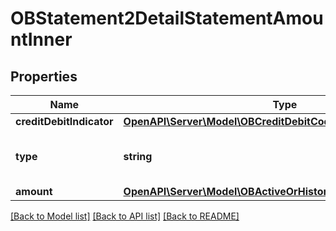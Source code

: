 # OBStatement2DetailStatementAmountInner

## Properties
Name | Type | Description | Notes
------------ | ------------- | ------------- | -------------
**creditDebitIndicator** | [**OpenAPI\Server\Model\OBCreditDebitCode0**](OBCreditDebitCode0.md) |  | 
**type** | **string** | Amount type, in a coded form. | 
**amount** | [**OpenAPI\Server\Model\OBActiveOrHistoricCurrencyAndAmount8**](OBActiveOrHistoricCurrencyAndAmount8.md) |  | 

[[Back to Model list]](../README.md#documentation-for-models) [[Back to API list]](../README.md#documentation-for-api-endpoints) [[Back to README]](../README.md)


